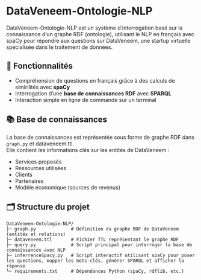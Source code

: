 # DataVeneem-Ontologie-NLP
DataVeneem-Ontologie-NLP est un système d’interrogation basé sur la connaissance d’un graphe RDF (ontologie), utilisant le NLP en français avec spaCy pour répondre aux questions sur DataVeneem, une startup virtuelle spécialisée dans le traitement de données.



## 📌 Fonctionnalités
- Compréhension de questions en français grâce à des calculs de simirilités avec **spaCy**
- Interrogation d’une **base de connaissances RDF** avec **SPARQL**
- Interaction simple en ligne de commande sur un terminal

## 📚 Base de connaissances
La base de connaissances est représentée sous forme de graphe RDF dans `graph.py` et dataveneem.ttl.  
Elle contient les informations clés sur les entités de DataVeneem :
- Services proposés
- Ressources utilisées
- Clients
- Partenaires
- Modèle économique (sources de revenus)

## 🗂 Structure du projet

```text
DataVeneem-Ontologie-NLP/
├─ graph.py             # Définition du graphe RDF de DataVeneem (entités et relations)
├─ dataveneem.ttl       # Fichier TTL représentant le graphe RDF
├─ query.py             # Script principal pour interroger la base de connaissances avec NLP
├─ inferrenceSpacy.py   # Script interactif utilisant spaCy pour poser les questions, mapper les mots-clés, générer SPARQL et afficher la réponse
└─ requirements.txt     # Dépendances Python (spaCy, rdflib, etc.)





